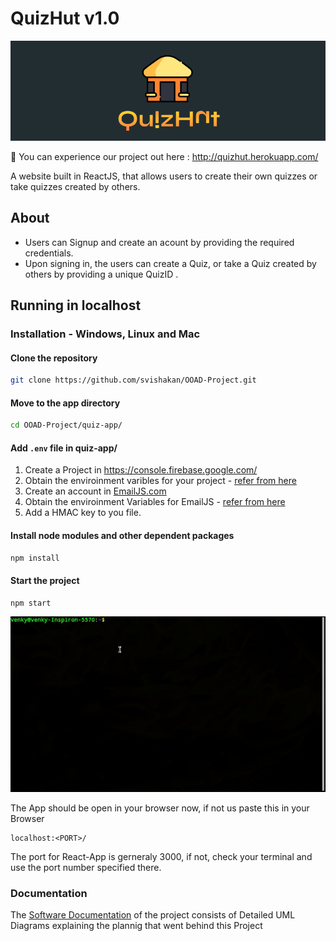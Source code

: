 # QuizHut v1.0
[![alt QuizHutLogo](./images/logo.png)](http://quizhut.herokuapp.com/)

🔗 You can experience our project out here : http://quizhut.herokuapp.com/


A website built in ReactJS, that allows users to create their own quizzes or take quizzes created by others. 

## About
- Users can Signup and create an acount by providing the required credentials.
- Upon signing in, the users can create a Quiz, or take a Quiz created by others by providing a unique QuizID .

## Running in localhost
### Installation - Windows, Linux and Mac
#### Clone the repository
```bash
git clone https://github.com/svishakan/OOAD-Project.git
```
#### Move to the app directory
```bash
cd OOAD-Project/quiz-app/
```
#### Add ```.env``` file in quiz-app/
1. Create a Project in https://console.firebase.google.com/
1. Obtain the enviroinment varibles for your project - [refer from here](https://youtu.be/3ZEz-iposj8)
1. Create an account in [EmailJS.com](https://dashboard.emailjs.com/sign-in) 
1. Obtain the enviroinment Variables for EmailJS  - [refer from here](https://youtu.be/NgWGllOjkbs)
1. Add a HMAC key to you file.

#### Install node modules and other dependent packages
```zsh
npm install
```
#### Start the project
```
npm start
```

![alt Instruction](./images/Instruction.gif)

The App should be open in your browser now, if not us paste this in your Browser
```
localhost:<PORT>/
``` 

The port for React-App is gerneraly 3000, if not, check your terminal and use the port number specified there.

### Documentation
The [Software Documentation](./Documentation/) of the project consists of Detailed UML Diagrams explaining the plannig  that went behind this Project







